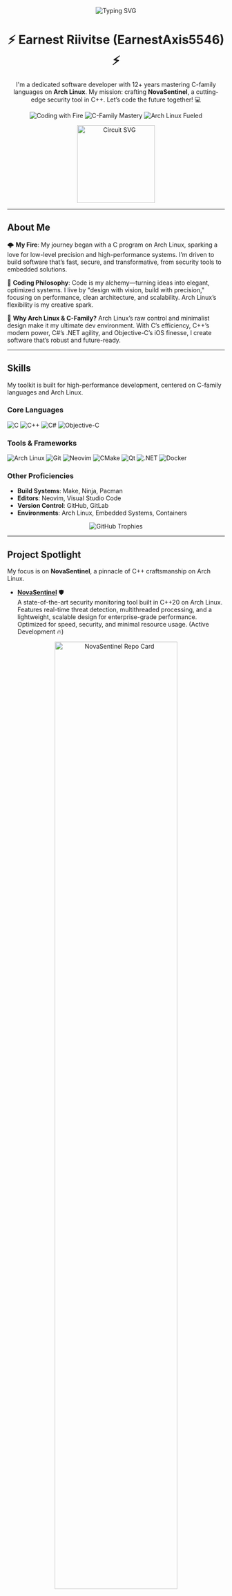 <p align="center">
  <img src="https://readme-typing-svg.herokuapp.com?font=Fira+Code&size=31&duration=1500&pause=150&color=00FFA3&center=true&vCenter=true&width=750&lines=Hey%2C+I'm+EarnestAxis5546!;Earnest+Riivitse+-+C-Family+Alchemist;Forging+Innovation+on+Arch+Linux" alt="Typing SVG">
</p>

<h1 align="center">⚡️ Earnest Riivitse (EarnestAxis5546) ⚡️</h1>

<p align="center">
  I'm a dedicated software developer with 12+ years mastering C-family languages on <b>Arch Linux</b>. My mission: crafting <b>NovaSentinel</b>, a cutting-edge security tool in C++. Let’s code the future together! 💻
</p>

<p align="center">
  <img src="https://img.shields.io/badge/Status-Coding+with+Fire-00FFA3?style=plastic&logo=archlinux&logoColor=black" alt="Coding with Fire">
  <img src="https://img.shields.io/badge/Focus-C--Family+Mastery-FF00A0?style=plastic&logo=c&logoColor=white" alt="C-Family Mastery">
  <img src="https://img.shields.io/badge/Arch+Linux-Fueled-1793D1?style=plastic&logo=archlinux&logoColor=white" alt="Arch Linux Fueled">
</p>

<p align="center">
  <img src="https://devicon.dev/devicon.git/icons/circuit/circuit-original.svg" alt="Circuit SVG" width="180" />
</p>

---

## About Me

🌩 **My Fire**: My journey began with a C program on Arch Linux, sparking a love for low-level precision and high-performance systems. I’m driven to build software that’s fast, secure, and transformative, from security tools to embedded solutions.

🔧 **Coding Philosophy**: Code is my alchemy—turning ideas into elegant, optimized systems. I live by "design with vision, build with precision," focusing on performance, clean architecture, and scalability. Arch Linux’s flexibility is my creative spark.

🐧 **Why Arch Linux & C-Family?** Arch Linux’s raw control and minimalist design make it my ultimate dev environment. With C’s efficiency, C++’s modern power, C#’s .NET agility, and Objective-C’s iOS finesse, I create software that’s robust and future-ready.

---

## Skills

My toolkit is built for high-performance development, centered on C-family languages and Arch Linux.

### Core Languages
<p>
  <img src="https://img.shields.io/badge/C-A8B9CC?style=plastic&logo=c&logoColor=black" alt="C">
  <img src="https://img.shields.io/badge/C%2B%2B-00599C?style=plastic&logo=c%2B%2B&logoColor=white" alt="C++">
  <img src="https://img.shields.io/badge/C%23-239120?style=plastic&logo=c-sharp&logoColor=white" alt="C#">
  <img src="https://img.shields.io/badge/Objective--C-438EFF?style=plastic&logo=apple&logoColor=white" alt="Objective-C">
</p>

### Tools & Frameworks
<p>
  <img src="https://img.shields.io/badge/Arch%20Linux-1793D1?style=plastic&logo=archlinux&logoColor=white" alt="Arch Linux">
  <img src="https://img.shields.io/badge/Git-F05032?style=plastic&logo=git&logoColor=white" alt="Git">
  <img src="https://img.shields.io/badge/Neovim-57A143?style=plastic&logo=neovim&logoColor=white" alt="Neovim">
  <img src="https://img.shields.io/badge/CMake-064F8C?style=plastic&logo=cmake&logoColor=white" alt="CMake">
  <img src="https://img.shields.io/badge/Qt-41CD52?style=plastic&logo=qt&logoColor=white" alt="Qt">
  <img src="https://img.shields.io/badge/.NET-512BD4?style=plastic&logo=dotnet&logoColor=white" alt=".NET">
  <img src="https://img.shields.io/badge/Docker-2496ED?style=plastic&logo=docker&logoColor=white" alt="Docker">
</p>

### Other Proficiencies
- **Build Systems**: Make, Ninja, Pacman
- **Editors**: Neovim, Visual Studio Code
- **Version Control**: GitHub, GitLab
- **Environments**: Arch Linux, Embedded Systems, Containers

<p align="center">
  <img src="https://github-profile-trophy.vercel.app/?username=earnestaxis5546&theme=nord&no-frame=true&margin-w=4&margin-h=4&column=10" alt="GitHub Trophies" />
</p>

---

## Project Spotlight

My focus is on **NovaSentinel**, a pinnacle of C++ craftsmanship on Arch Linux.

- **[NovaSentinel](https://github.com/earnestaxis5546/NovaSentinel)** 🛡️  
  A state-of-the-art security monitoring tool built in C++20 on Arch Linux. Features real-time threat detection, multithreaded processing, and a lightweight, scalable design for enterprise-grade performance. Optimized for speed, security, and minimal resource usage. (Active Development 🔥)

<p align="center">
  <img src="https://github-readme-stats.vercel.app/api/pin/?username=earnestaxis5546&repo=NovaSentinel&theme=night-owl&show_owner=true&border_radius=20&show_icons=true&bg_color=2A2E59&title_color=6EC6FF&text_color=C0CAF5&icon_color=6EC6FF" alt="NovaSentinel Repo Card" width="75%">
</p>

---

## Statistics

Keeping the code alive on Arch Linux! Here’s my GitHub flow.

<p align="center">
  <img src="https://github-readme-stats.vercel.app/api?username=earnestaxis5546&show_icons=true&theme=night-owl&hide_border=true&include_all_commits=true&count_private=true&line_height=34&bg_color=2A2E59&title_color=6EC6FF&text_color=C0CAF5&icon_color=6EC6FF&cache_seconds=86400" alt="GitHub Stats" width="45%">
  <img src="https://streak-stats.demolab.com/?user=earnestaxis5546&theme=night-owl&hide_border=true&date_format=M%20j%5B%2C%20Y%5D&background=2A2E59&ring=6EC6FF&fire=6EC6FF&currStreakLabel=C0CAF5&cache_seconds=86400" alt="GitHub Streak" width="45%">
</p>

<p align="center">
  <img src="https://github-readme-stats.vercel.app/api/top-langs/?username=earnestaxis5546&layout=compact&theme=night-owl&hide_border=true&langs_count=6&card_width=400&bg_color=2A2E59&title_color=6EC6FF&text_color=C0CAF5" alt="Top Languages">
</p>

---

## Connect with Me

Let’s team up and create something groundbreaking! Reach me at:

- **LinkedIn**: [![LinkedIn](https://img.shields.io/badge/LinkedIn-0077B5?style=plastic&logo=linkedin&logoColor=white)](https://www.linkedin.com/in/earnestriivitse/)
- **X**: [![X](https://img.shields.io/badge/X-000000?style=plastic&logo=x&logoColor=white)](https://x.com/earnestaxis5546)
- **Email**: [![Email](https://img.shields.io/badge/Email-D14836?style=plastic&logo=gmail&logoColor=white)](mailto:wolkapoika@gmail.com)

<p align="center">
  <img src="https://komarev.com/ghpvc/?username=earnestaxis5546&style=plastic&color=00FFA3&label=Profile+Views" alt="Profile Views">
</p>

---

<p align="center">
  <img src="https://capsule-render.vercel.app/api?type=venom&color=gradient&height=180&section=footer&text=EarnestAxis5546&fontSize=32&fontColor=FFFFFF&animation=glow" alt="Footer Venom Animation">
</p>

<p align="center">
  <em>"Code with purpose, build with power." – Earnest Riivitse</em>
</p>

<p align="center">
  <img src="https://img.shields.io/badge/Crafted%20with%20⚡%20on%20Arch%20Linux-1793D1?style=plastic&logo=archlinux&logoColor=white" alt="Crafted on Arch Linux">
</p>
